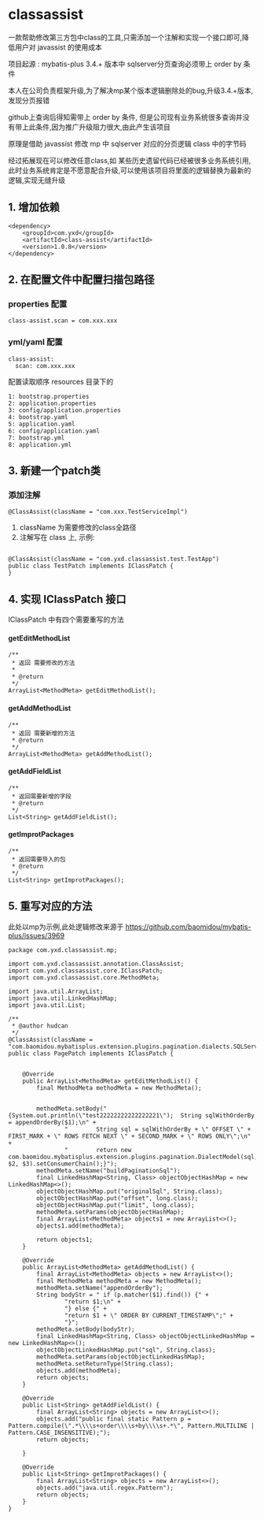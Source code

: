 # classassist

一款帮助修改第三方包中class的工具,只需添加一个注解和实现一个接口即可,降低用户对 javassist 的使用成本

项目起源 : mybatis-plus 3.4.+ 版本中 sqlserver分页查询必须带上 order by 条件

本人在公司负责框架升级,为了解决mp某个版本逻辑删除处的bug,升级3.4.+版本,发现分页报错

github上查询后得知需带上 order by 条件, 但是公司现有业务系统很多查询并没有带上此条件,因为推广升级阻力很大,由此产生该项目

原理是借助 javassist 修改 mp 中 sqlserver 对应的分页逻辑 class 中的字节码

经过拓展现在可以修改任意class,如 某些历史遗留代码已经被很多业务系统引用,此时业务系统肯定是不愿意配合升级,可以使用该项目将里面的逻辑替换为最新的逻辑,实现无缝升级

## 1. 增加依赖

```
<dependency>
    <groupId>com.yxd</groupId>
    <artifactId>class-assist</artifactId>
    <version>1.0.8</version>
</dependency>
```

## 2. 在配置文件中配置扫描包路径

### properties 配置

```
class-assist.scan = com.xxx.xxx
```

### yml/yaml 配置

```
class-assist:
  scan: com.xxx.xxx
```

配置读取顺序 resources 目录下的

```
1: bootstrap.properties
2: application.properties
3: config/application.properties
4: bootstrap.yaml
5: application.yaml
6: config/application.yaml
7: bootstrap.yml
8: application.yml
```

## 3. 新建一个patch类

### 添加注解

```
@ClassAssist(className = "com.xxx.TestServiceImpl") 
```

1. className 为需要修改的class全路径
2. 注解写在 class 上, 示例:

```aspectj

@ClassAssist(className = "com.yxd.classassist.test.TestApp")
public class TestPatch implements IClassPatch {
}
```

## 4. 实现 IClassPatch 接口

IClassPatch 中有四个需要重写的方法

#### getEditMethodList

```
/**
 * 返回 需要修改的方法
 *
 * @return
 */
ArrayList<MethodMeta> getEditMethodList();

```

#### getAddMethodList

```
/**
 * 返回 需要新增的方法
 * @return
 */
ArrayList<MethodMeta> getAddMethodList();

```

#### getAddFieldList

```
/**
 * 返回需要新增的字段
 * @return
 */
List<String> getAddFieldList();

```

#### getImprotPackages

```
/**
 * 返回需要导入的包
 * @return
 */
List<String> getImprotPackages();

```

## 5. 重写对应的方法
此处以mp为示例,此处逻辑修改来源于 https://github.com/baomidou/mybatis-plus/issues/3969
```
package com.yxd.classassist.mp;

import com.yxd.classassist.annotation.ClassAssist;
import com.yxd.classassist.core.IClassPatch;
import com.yxd.classassist.core.MethodMeta;

import java.util.ArrayList;
import java.util.LinkedHashMap;
import java.util.List;

/**
 * @author hudcan
 */
@ClassAssist(className = "com.baomidou.mybatisplus.extension.plugins.pagination.dialects.SQLServerDialect")
public class PagePatch implements IClassPatch {


	@Override
	public ArrayList<MethodMeta> getEditMethodList() {
		final MethodMeta methodMeta = new MethodMeta();


		methodMeta.setBody("{System.out.println(\"test22222222222222221\");  String sqlWithOrderBy = appendOrderBy($1);\n" +
				"        String sql = sqlWithOrderBy + \" OFFSET \" + FIRST_MARK + \" ROWS FETCH NEXT \" + SECOND_MARK + \" ROWS ONLY\";\n" +
				"        return new com.baomidou.mybatisplus.extension.plugins.pagination.DialectModel(sql, $2, $3).setConsumerChain();}");
		methodMeta.setName("buildPaginationSql");
		final LinkedHashMap<String, Class> objectObjectHashMap = new LinkedHashMap<>();
		objectObjectHashMap.put("originalSql", String.class);
		objectObjectHashMap.put("offset", long.class);
		objectObjectHashMap.put("limit", long.class);
		methodMeta.setParams(objectObjectHashMap);
		final ArrayList<MethodMeta> objects1 = new ArrayList<>();
		objects1.add(methodMeta);

		return objects1;
	}

	@Override
	public ArrayList<MethodMeta> getAddMethodList() {
		final ArrayList<MethodMeta> objects = new ArrayList<>();
		final MethodMeta methodMeta = new MethodMeta();
		methodMeta.setName("appendOrderBy");
		String bodyStr = " if (p.matcher($1).find()) {" +
				"return $1;\n" +
				"} else {" +
				"return $1 + \" ORDER BY CURRENT_TIMESTAMP\";" +
				"}";
		methodMeta.setBody(bodyStr);
		final LinkedHashMap<String, Class> objectObjectLinkedHashMap = new LinkedHashMap<>();
		objectObjectLinkedHashMap.put("sql", String.class);
		methodMeta.setParams(objectObjectLinkedHashMap);
		methodMeta.setReturnType(String.class);
		objects.add(methodMeta);
		return objects;
	}

	@Override
	public List<String> getAddFieldList() {
		final ArrayList<String> objects = new ArrayList<>();
		objects.add("public final static Pattern p = Pattern.compile(\".*\\\\s+order\\\\s+by\\\\s+.*\", Pattern.MULTILINE | Pattern.CASE_INSENSITIVE);");
		return objects;

	}

	@Override
	public List<String> getImprotPackages() {
		final ArrayList<String> objects = new ArrayList<>();
		objects.add("java.util.regex.Pattern");
		return objects;
	}
}

```